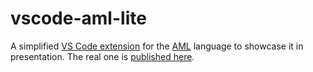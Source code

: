 # vscode-aml-lite

A simplified [VS Code extension](https://code.visualstudio.com/api) for the [AML](https://azimutt.app/aml) language to showcase it in presentation.
The real one is [published here](https://marketplace.visualstudio.com/items?itemName=azimutt.vscode-aml).
